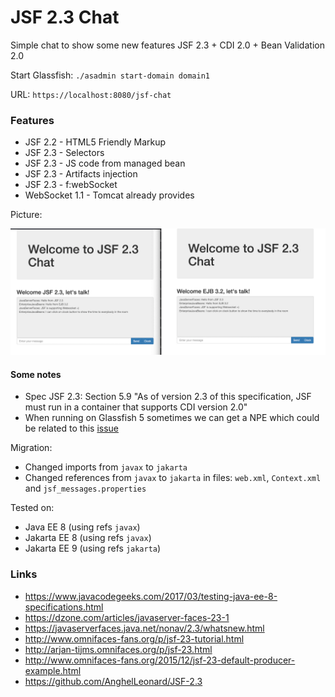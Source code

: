 # JSF 2.3 Chat

Simple chat to show some new features JSF 2.3 + CDI 2.0 + Bean Validation 2.0

Start Glassfish: `./asadmin start-domain domain1`

URL: `https://localhost:8080/jsf-chat`

### Features

* JSF 2.2 - HTML5 Friendly Markup
* JSF 2.3 - Selectors
* JSF 2.3 - JS code from managed bean
* JSF 2.3 - Artifacts injection
* JSF 2.3 - f:webSocket
* WebSocket 1.1 - Tomcat already provides

Picture:

![Print](img/chat-print.png)

#### Some notes

* Spec JSF 2.3: Section 5.9 "As of version 2.3 of this specification, JSF must run in a container that supports CDI version 2.0"
* When running on Glassfish 5 sometimes we can get a NPE which could be related to this [issue](https://github.com/ocpsoft/rewrite/issues/265)

Migration:

* Changed imports from `javax` to `jakarta`
* Changed references from `javax` to `jakarta` in files: `web.xml`, `Context.xml` and `jsf_messages.properties`

Tested on:

* Java EE 8 (using refs `javax`)
* Jakarta EE 8 (using refs `javax`)
* Jakarta EE 9 (using refs `jakarta`)

### Links

* https://www.javacodegeeks.com/2017/03/testing-java-ee-8-specifications.html
* https://dzone.com/articles/javaserver-faces-23-1
* https://javaserverfaces.java.net/nonav/2.3/whatsnew.html
* http://www.omnifaces-fans.org/p/jsf-23-tutorial.html
* http://arjan-tijms.omnifaces.org/p/jsf-23.html
* http://www.omnifaces-fans.org/2015/12/jsf-23-default-producer-example.html
* https://github.com/AnghelLeonard/JSF-2.3